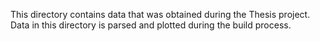 This directory contains data that was obtained during the Thesis project. Data
in this directory is parsed and plotted during the build process.
